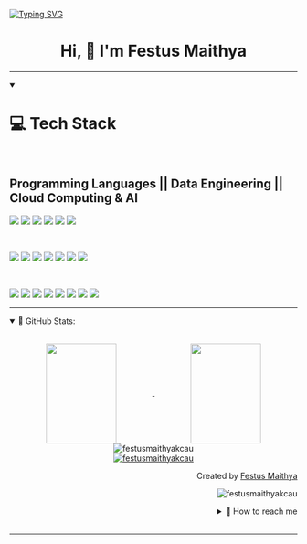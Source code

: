 <a href="https://git.io/typing-svg"><img src="https://readme-typing-svg.demolab.com?font=Fira+Code&size=22&pause=1000&color=0DE11D&center=false&multiline=true&random=false&width=500&height=135&lines=Hello+There+%F0%9F%91%8B%F0%9F%91%8B%F0%9F%91%8B;My+name+is+Festus+Maithya!;Analytical+*+Passionate+*+Fast-Learner" alt="Typing SVG" /></a>
<h1 align="center"> Hi, 👋 I'm Festus Maithya </h1>

---
<details align="left" open>
  <summary>
    <h1>💻 Tech Stack</h1>
    <br>
    <h2>Programming Languages || Data Engineering || Cloud Computing & AI</h2>
  </summary>
<p>
    <!-- Programming Languages -->
<img src="https://img.shields.io/badge/Python-007acc?style=for-the-badge&labelColor=black&logo=python&logoColor=007acc"/>
<img src="https://img.shields.io/badge/micropython-007acc?style=for-the-badge&labelColor=black&logo=micropython&logoColor=007acc"/>
<img src="https://img.shields.io/badge/java-1572B6?style=for-the-badge&logo=jamstack&logoColor=white"/>
<img src="https://img.shields.io/badge/Javascript-F0DB4F?style=for-the-badge&labelColor=black&logo=javascript&logoColor=F0DB4F"/>
<img src="https://img.shields.io/badge/HTML5-E34F26?style=for-the-badge&logo=html5&logoColor=white"/>
<img src="https://img.shields.io/badge/CSS3-1572B6?style=for-the-badge&logo=css3&logoColor=white"/>

&nbsp;&nbsp;&nbsp;

<!-- Data Engineering -->
<img src="https://img.shields.io/badge/Docker-61DBFB?style=for-the-badge&labelColor=black&logo=docker&logoColor=61DBFB"/>
<img src="https://img.shields.io/badge/MySQL-000000?style=for-the-badge&logo=mysql&logoColor=blue"/>
<img src="https://img.shields.io/badge/MongoDB-4EA94B?style=for-the-badge&logo=mongodb&logoColor=white"/>
<img src="https://img.shields.io/badge/apache_kafka-007ACC?style=for-the-badge&labelColor=black&logo=apachekafka&logoColor=white"/>
<img src="https://img.shields.io/badge/apache_spark-007ACC?style=for-the-badge&labelColor=black&logo=apachespark&logoColor=007ACC"/>
<img src="https://img.shields.io/badge/airflow-FFFFFF?style=for-the-badge&logo=apacheairflow&logoColor=E34F26"/>
<img src="https://img.shields.io/badge/Hadoop-007ACC?style=for-the-badge&labelColor=black&logo=apachehadoop&logoColor=007ACC"/>

&nbsp;&nbsp;&nbsp;

<!-- Cloud & AI -->
<img src="https://img.shields.io/badge/google_cloud_platform-3C8?style=for-the-badge&labelColor=black&logo=googlecloud&logoColor=F0DB4F"/>
<img src="https://img.shields.io/badge/microsoft_azure-007ACC?style=for-the-badge&labelColor=black&logo=microsoftazure&logoColor=007ACC"/>
<img src="https://img.shields.io/badge/CloudFlare-FFFFFF?style=for-the-badge&logo=cloudflare&logoColor=E34F26"/>
<img src="https://img.shields.io/badge/TensorFlow-FF6F00?style=for-the-badge&logo=tensorflow&logoColor=white"/>
<img src="https://img.shields.io/badge/Keras-D00000?style=for-the-badge&logo=keras&logoColor=white"/>
<img src="https://img.shields.io/badge/scikit_learn-F7931E?style=for-the-badge&logo=scikitlearn&logoColor=white"/>
<img src="https://img.shields.io/badge/Git-F05032?style=for-the-badge&logo=git&logoColor=white"/>
<img src="https://img.shields.io/badge/Visual_Studio-0078d7?style=for-the-badge&logo=visual%20studio&logoColor=white"/>
  </p>
</details>

---
<details open="">
    <summary>
    📔 GitHub Stats:
    </summary>
    <br>
    <p align="center">
        <a href="https://github.com/festusmaithyakcau">
            <img align="center"  
            height="175px" 
            src="https://denvercoder1-github-readme-stats.vercel.app/api?username=festusmaithyakcau&show_icons=true&count_private=true&theme=react&border_color=7F3FBF&bg_color=0D1117&title_color=F85D7F&icon_color=F8D866" 
            height="192px" 
            width="49.5%"/>
        </a>
        <a href="https://github.com/festusmaithyakcau">
            <img align="center" 
            height="175px"  
            src="https://denvercoder1-github-readme-stats.vercel.app/api/top-langs/?username=festusmaithyakcau&langs_count=8&layout=compact&theme=react&border_color=7F3FBF&bg_color=0D1117&title_color=F85D7F&icon_color=F8D866" 
            height="192px" 
            width="49.5%"/>
        </a>
        <br>
        <img align="center" 
        src="https://github-readme-streak-stats.herokuapp.com/?user=festusmaithyakcau&theme=radical&border=7F3FBF&background=0D1117" alt="festusmaithyakcau"/>
        <br>
        <a href="https://github.com/festusmaithyakcau">
            <img src="https://github-profile-summary-cards.vercel.app/api/cards/profile-details?username=festusmaithyakcau&theme=radical" alt="festusmaithyakcau"/>
        </a>
    </p>
    <p align="right" > Created by <a href="https://github.com/festusmaithyakcau">Festus Maithya</a>
    </p>
    <p align="right" > 
        <img src="https://komarev.com/ghpvc/?username=festusmaithyakcau&label=Profile%20views&color=0e75b6&style=flat" 
        alt="festusmaithyakcau"/> 
    </p>
    <details align="right">
    <summary>
        💬 How to reach me
    </summary>
    <a href="https://www.linkedin.com/in/festus-maithya-728912243/" target="blank">
        <img align="center" 
        src="https://raw.githubusercontent.com/rahuldkjain/github-profile-readme-generator/master/src/images/icons/Social/linked-in-alt.svg" 
        alt="festusmaithyakcau" 
        height="30" 
        width="30" />
    </a>
    <a href="https://www.youtube.com/channel/UCA5f3pvEy7vFEtHMQGaqHWg" target="blank">
        <img align="center" src="https://raw.githubusercontent.com/rahuldkjain/github-profile-readme-generator/888aff31e1d26dd2a6acf6afebbc34970aeb0118/src/images/icons/Social/youtube.svg" 
        alt="DataX" 
        height="30" 
        width="30" />
    </a>
    <a href="https://twitter.com/FestusMaithya3" target="blank">
        <img align="center" 
        src="https://raw.githubusercontent.com/rahuldkjain/github-profile-readme-generator/888aff31e1d26dd2a6acf6afebbc34970aeb0118/src/images/icons/Social/twitter.svg" 
        alt="festusmaithyakcau" 
        height="30" 
        width="30" />
    </a>
</details>
</details>
<br>

---
